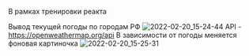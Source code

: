 В рамках тренировки реакта

Вывод текущей погоды по городам РФ
![2022-02-20_15-24-44](https://user-images.githubusercontent.com/87121146/154842527-b07ad8fe-334c-430b-aab7-e23ddf18ad15.jpg)
API - https://openweathermap.org/api
В зависимости от погоды меняется фоновая картиночка
![2022-02-20_15-25-31](https://user-images.githubusercontent.com/87121146/154842539-4d09a903-2776-4d77-ab6d-db143ce627ec.jpg)
